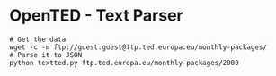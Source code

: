 # OpenTED - Text Parser

```
# Get the data
wget -c -m ftp://guest:guest@ftp.ted.europa.eu/monthly-packages/
# Parse it to JSON
python textted.py ftp.ted.europa.eu/monthly-packages/2000

```
